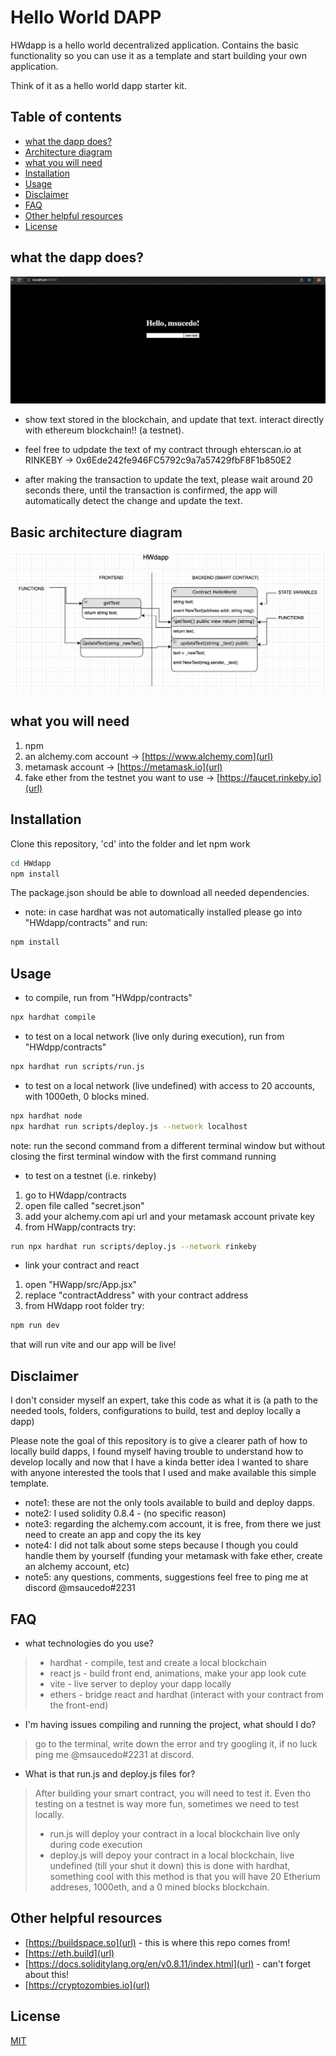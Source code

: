 # Hello World DAPP

HWdapp is a hello world decentralized application. Contains the basic functionality so you can use it as a template and start building your own application.

Think of it as a hello world dapp starter kit.

## Table of contents
  * [what the dapp does?](#what-the-dapp-does-)
  * [Architecture diagram](architecture-diagram)
  * [what you will need](#what-you-will-need)
  * [Installation](#installation)
  * [Usage](#usage)
  * [Disclaimer](#disclaimer)
  * [FAQ](#faq)
  * [Other helpful resources](#other-helpful-resources)
  * [License](#license)

## what the dapp does?

![Screenshot](./docs/HWdapp.png)

- show text stored in the blockchain, and update that text. interact directly with ethereum blockchain!! (a testnet).

- feel free to udpdate the text of my contract through ehterscan.io at RINKEBY -> 0x6Ede242fe946FC5792c9a7a57429fbF8F1b850E2

- after making the transaction to update the text, please wait around 20 seconds there, until the transaction is confirmed, the app will automatically detect the change and update the text.

## Basic architecture diagram

![Screenshoot2](./docs/HWdappArchitecture.png)

## what you will need

1. npm
2. an alchemy.com account -> [https://www.alchemy.com](url)
3. metamask account -> [https://metamask.io](url)
4. fake ether from the testnet you want to use  -> [https://faucet.rinkeby.io](url)

## Installation

Clone this repository, 'cd' into the folder and let npm work
```bash
cd HWdapp
npm install
``` 
The package.json should be able to download all needed dependencies.
- note: in case hardhat was not automatically installed please go into "HWdapp/contracts" and run:
```bash
npm install
``` 

## Usage

- to compile, run from "HWdpp/contracts"

```bash
npx hardhat compile
```

- to test on a local network (live only during execution), run from "HWdpp/contracts"
```bash
npx hardhat run scripts/run.js
```

- to test on a local network (live undefined) with access to 20 accounts, with 1000eth, 0 blocks mined.
```bash
npx hardhat node
npx hardhat run scripts/deploy.js --network localhost
```

note: run the second command from a different terminal window but without closing the first terminal window with the first command running


- to test on a testnet (i.e. rinkeby)
1. go to HWdapp/contracts
2. open file called "secret.json"
3. add your alchemy.com api url and your metamask account private key
4. from HWapp/contracts try:
```bash
run npx hardhat run scripts/deploy.js --network rinkeby
```

- link your contract and react
1. open "HWapp/src/App.jsx"
2. replace "contractAddress" with your contract address
3. from HWdapp root folder try:
```bash
npm run dev
```
that will run vite and our app will be live!

## Disclaimer
I don't consider myself an expert, take this code as what it is (a path to the needed tools, folders, configurations to build, test and deploy locally a dapp)

Please note the goal of this repository is to give a clearer path of how to locally build dapps, I found myself having trouble to understand how to develop locally and now that I have a kinda better idea I wanted to share with anyone interested the tools that I used and make available this simple template.

- note1: these are not the only tools available to build and deploy dapps.
- note2: I used solidity 0.8.4 - (no specific reason)
- note3: regarding the alchemy.com account, it is free, from there we just need to create an app and copy the its key
- note4: I did not talk about some steps because I though you could handle them by yourself (funding your metamask with fake ether, create an alchemy account, etc)
- note5: any questions, comments, suggestions feel free to ping me at discord @msaucedo#2231


## FAQ

- what technologies do you use?
> - hardhat - compile, test and create a local blockchain
> - react js - build front end, animations, make your app look cute
> - vite - live server to deploy your dapp locally
> - ethers - bridge react and hardhat (interact with your contract from the front-end)

- I'm having issues compiling and running the project, what should I do?
> go to the terminal, write down the error and try googling it, if no luck ping me @msaucedo#2231 at discord.

- What is that run.js and deploy.js files for?
> After building your smart contract, you will need to test it. Even tho testing on a testnet is way more fun, sometimes we need to test locally.
> - run.js will deploy your contract in a local blockchain live only during code execution
> - deploy.js will depoy your contract in a local blockchain, live undefined (till your shut it down) this is done with hardhat, something cool with this method is that you will have 20 Etherium addreses, 1000eth, and a 0 mined blocks blockchain.


## Other helpful resources
- [https://buildspace.so](url) - this is where this repo comes from!
- [https://eth.build](url)
- [https://docs.soliditylang.org/en/v0.8.11/index.html](url) - can't forget about this!
- [https://cryptozombies.io](url)

## License
[MIT](https://choosealicense.com/licenses/mit/)
